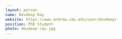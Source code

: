 ```yaml
---
layout: person
name: Devdeep Ray
website: https://www.andrew.cmu.edu/user/devdeepr
position: PhD Student
photo: devdeep-ray.jpg
---
```

